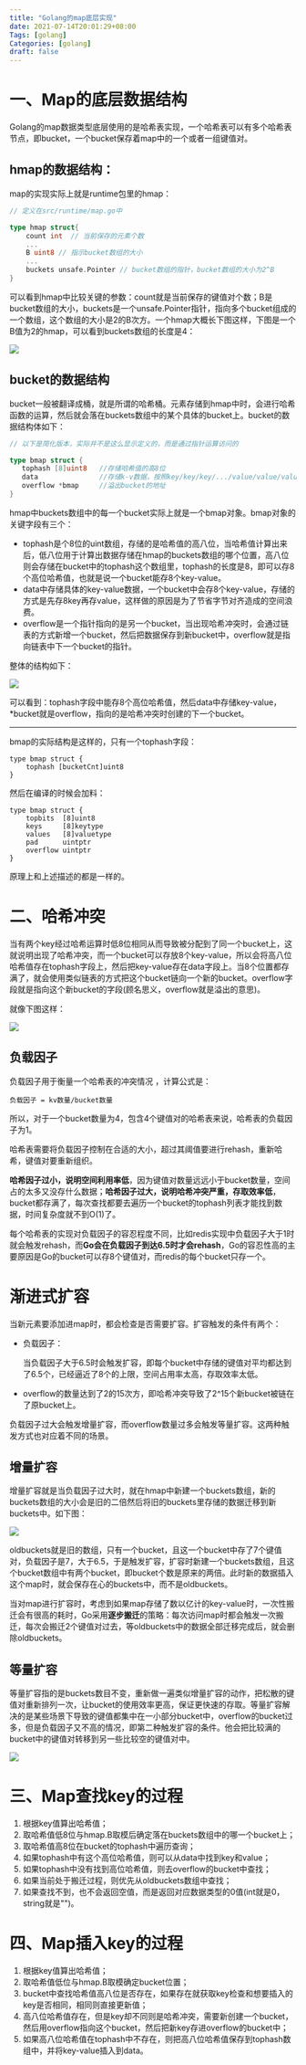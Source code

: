 ```yaml
---
title: "Golang的map底层实现"
date: 2021-07-14T20:01:29+08:00
Tags: [golang]
Categories: [golang]
draft: false
---
```


# 一、Map的底层数据结构

Golang的map数据类型底层使用的是哈希表实现，一个哈希表可以有多个哈希表节点，即bucket，一个bucket保存着map中的一个或者一组键值对。

## hmap的数据结构：

map的实现实际上就是runtime包里的hmap：

```go
// 定义在src/runtime/map.go中

type hmap struct{
    count int  // 当前保存的元素个数
    ...
    B uint8 // 指示bucket数组的大小
    ...
    buckets unsafe.Pointer // bucket数组的指针，bucket数组的大小为2^B
}
```

可以看到hmap中比较关键的参数：count就是当前保存的键值对个数；B是bucket数组的大小，buckets是一个unsafe.Pointer指针，指向多个bucket组成的一个数组，这个数组的大小是2的B次方。一个hmap大概长下图这样，下图是一个B值为2的hmap，可以看到buckets数组的长度是4：

![](/images/map/hmap.png)

## bucket的数据结构

bucket一般被翻译成桶，就是所谓的哈希桶。元素存储到hmap中时，会进行哈希函数的运算，然后就会落在buckets数组中的某个具体的bucket上。bucket的数据结构体如下：

```go
// 以下是简化版本，实际并不是这么显示定义的，而是通过指针运算访问的

type bmap struct {
   tophash [8]uint8   //存储哈希值的高8位
   data               //存储k-v数据，按照key/key/key/.../value/value/value...的格式存储
   overflow *bmap     //溢出bucket的地址
}
```

hmap中buckets数组中的每一个bucket实际上就是一个bmap对象。bmap对象的关键字段有三个：

- tophash是个8位的uint数组，存储的是哈希值的高八位，当哈希值计算出来后，低八位用于计算出数据存储在hmap的buckets数组的哪个位置，高八位则会存储在bucket中的tophash这个数组里，tophash的长度是8，即可以存8个高位哈希值，也就是说一个bucket能存8个key-value。
- data中存储具体的key-value数据，一个bucket中会存8个key-value，存储的方式是先存8key再存value，这样做的原因是为了节省字节对齐造成的空间浪费。
- overflow是一个指针指向的是另一个bucket，当出现哈希冲突时，会通过链表的方式新增一个bucket，然后把数据保存到新bucket中，overflow就是指向链表中下一个bucket的指针。

整体的结构如下：

![](/images/map/bucket.png)

可以看到：tophash字段中能存8个高位哈希值，然后data中存储key-value，*bucket就是overflow，指向的是哈希冲突时创建的下一个bucket。

---

bmap的实际结构是这样的，只有一个tophash字段：

```
type bmap struct {
    tophash [bucketCnt]uint8
}
```

然后在编译的时候会加料：

```
type bmap struct {
    topbits  [8]uint8
    keys     [8]keytype
    values   [8]valuetype
    pad      uintptr
    overflow uintptr
}
```

原理上和上述描述的都是一样的。

# 二、哈希冲突

当有两个key经过哈希运算时低8位相同从而导致被分配到了同一个bucket上，这就说明出现了哈希冲突，而一个bucket可以存放8个key-value，所以会将高八位哈希值存在tophash字段上，然后把key-value存在data字段上。当8个位置都存满了，就会使用类似链表的方式把这个bucket链向一个新的bucket。overflow字段就是指向这个新bucket的字段(顾名思义，overflow就是溢出的意思)。

就像下图这样：

![](/images/map/conflict.png)

## 负载因子

负载因子用于衡量一个哈希表的冲突情况 ，计算公式是：

```
负载因子 = kv数量/bucket数量
```

所以，对于一个bucket数量为4，包含4个键值对的哈希表来说，哈希表的负载因子为1。

哈希表需要将负载因子控制在合适的大小，超过其阈值要进行rehash，重新哈希，键值对要重新组织。

**哈希因子过小，说明空间利用率低**，因为键值对数量远远小于bucket数量，空间占的太多又没存什么数据；**哈希因子过大，说明哈希冲突严重，存取效率低**，bucket都存满了，每次查找都要去遍历一个bucket的tophash列表才能找到数据，时间复杂度就不到O(1)了。

每个哈希表的实现对负载因子的容忍程度不同，比如redis实现中负载因子大于1时就会触发rehash，而**Go会在负载因子到达6.5时才会rehash**，Go的容忍性高的主要原因是Go的bucket可以存8个键值对，而redis的每个bucket只存一个。

# 渐进式扩容

当新元素要添加进map时，都会检查是否需要扩容。扩容触发的条件有两个：

- 负载因子：

  当负载因子大于6.5时会触发扩容，即每个bucket中存储的键值对平均都达到了6.5个，已经逼近了8个的上限，空间占用率太高，存取效率太低。

- overflow的数量达到了2的15次方，即哈希冲突导致了2^15个新bucket被链在了原bucket上。

负载因子过大会触发增量扩容，而overflow数量过多会触发等量扩容。这两种触发方式也对应着不同的场景。

## 增量扩容

增量扩容就是当负载因子过大时，就在hmap中新建一个buckets数组，新的buckets数组的大小会是旧的二倍然后将旧的buckets里存储的数据迁移到新buckets中。如下图：

![](/images/map/dilatation.png)

oldbuckets就是旧的数组，只有一个bucket，且这一个bucket中存了7个键值对，负载因子是7，大于6.5，于是触发扩容，扩容时新建一个buckets数组，且这个bucket数组中有两个bucket，即bucket个数是原来的两倍。此时新的数据插入这个map时，就会保存在心的buckets中，而不是oldbuckets。

当对map进行扩容时，考虑到如果map存储了数以亿计的key-value时，一次性搬迁会有很高的耗时，Go采用**逐步搬迁**的策略：每次访问map时都会触发一次搬迁，每次会搬迁2个键值对过去，等oldbuckets中的数据全部迁移完成后，就会删除oldbuckets。

## 等量扩容

等量扩容指的是buckets数目不变，重新做一遍类似增量扩容的动作，把松散的键值对重新排列一次，让bucket的使用效率更高，保证更快速的存取。等量扩容解决的是某些场景下导致的键值都集中在一小部分bucket中，overflow的bucket过多，但是负载因子又不高的情况，即第二种触发扩容的条件。他会把比较满的bucket中的键值对转移到另一些比较空的键值对中。

![](/images/map/dilatation2.png)



# 三、Map查找key的过程

1. 根据key值算出哈希值；
2. 取哈希值低8位与hmap.B取模后确定落在buckets数组中的哪一个bucket上；
3. 取哈希值高8位在bucket的tophash中遍历查询；
4. 如果tophash中有这个高位哈希值，则可以从data中找到key和value；
5. 如果tophash中没有找到高位哈希值，则去overflow的bucket中查找；
6. 如果当前处于搬迁过程，则优先从oldbuckets数组中查找；
7. 如果查找不到，也不会返回空值，而是返回对应数据类型的0值(int就是0，string就是"")。

# 四、Map插入key的过程

1. 根据key值算出哈希值；
2. 取哈希值低位与hmap.B取模确定bucket位置；
3. bucket中查找哈希值高八位是否存在，如果存在就获取key检查和想要插入的key是否相同，相同则直接更新值；
4. 高八位哈希值存在，但是key却不同则是哈希冲突，需要新创建一个bucket，然后用overflow指向这个bucket，然后把新key存进overflow的bucket中；
5. 如果高八位哈希值在tophash中不存在，则把高八位哈希值保存到tophash数组中，并将key-value插入到data。